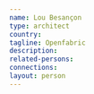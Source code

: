 ```yaml
---
name: Lou Besançon
type: architect
country:
tagline: Openfabric
description:
related-persons:
connections:
layout: person
---
```

